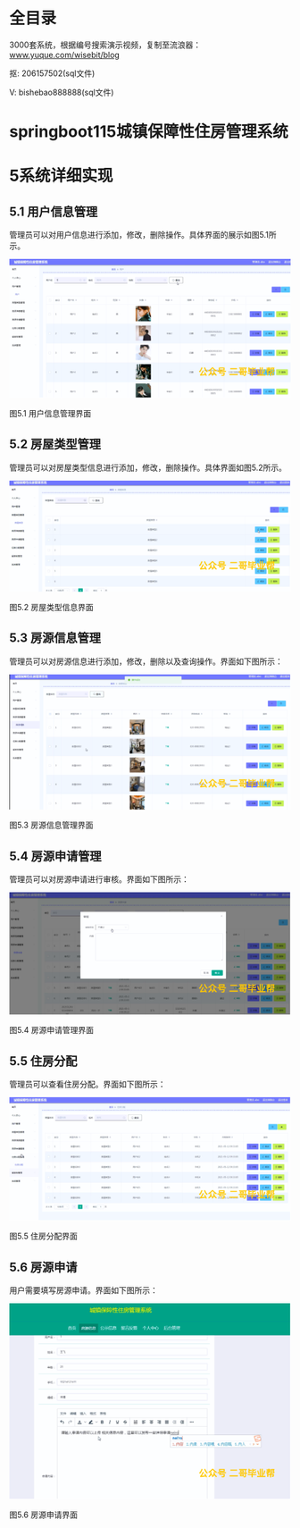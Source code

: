 # 全目录

3000套系统，根据编号搜索演示视频，复制至流浪器：www.yuque.com/wisebit/blog


<p>抠: 206157502(sql文件)</p>
<p>V: bishebao888888(sql文件)</p>


# springboot115城镇保障性住房管理系统
# 5系统详细实现
## 5.1 用户信息管理
管理员可以对用户信息进行添加，修改，删除操作。具体界面的展示如图5.1所示。

![](/md/blog.009.png)

图5.1 用户信息管理界面
## 5.2 房屋类型管理
管理员可以对房屋类型信息进行添加，修改，删除操作。具体界面如图5.2所示。

![](/md/blog.010.png)

图5.2 房屋类型信息界面
## 5.3 房源信息管理
管理员可以对房源信息进行添加，修改，删除以及查询操作。界面如下图所示：

![](/md/blog.011.png)

图5.3 房源信息管理界面
## 5.4 房源申请管理
管理员可以对房源申请进行审核。界面如下图所示：

![](/md/blog.012.png)

图5.4 房源申请管理界面

## 5.5 住房分配
管理员可以查看住房分配。界面如下图所示：

![](/md/blog.013.png)

图5.5 住房分配界面
## 5.6 房源申请
用户需要填写房源申请。界面如下图所示：

![](/md/blog.014.png)

图5.6 房源申请界面













